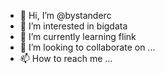 - 👋 Hi, I’m @bystanderc
- 👀 I’m interested in bigdata
- 🌱 I’m currently learning flink
- 💞️ I’m looking to collaborate on ...
- 📫 How to reach me ...

<!---
bystanderc/bystanderc is a ✨ special ✨ repository because its `README.md` (this file) appears on your GitHub profile.
You can click the Preview link to take a look at your changes.
--->

